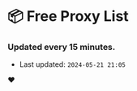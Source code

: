 # :package: Free Proxy List
### Updated every 15 minutes.

- Last updated: `2024-05-21 21:05`

:heart:
